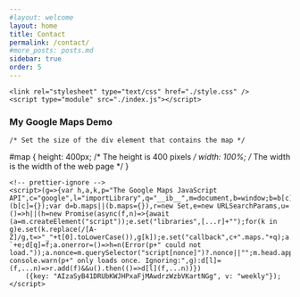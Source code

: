 ```yaml
---
#layout: welcome
layout: home
title: Contact
permalink: /contact/
#more_posts: posts.md
sidebar: true
order: 5
---
```


<html>
  <head>
    <title>Add Map</title>
    <script src="https://polyfill.io/v3/polyfill.min.js?features=default"></script>

    <link rel="stylesheet" type="text/css" href="./style.css" />
    <script type="module" src="./index.js"></script>
  </head>
  <body>
    <h3>My Google Maps Demo</h3>
    <!--The div element for the map -->
    <div id="map"></div>

    /* Set the size of the div element that contains the map */
#map {
    height: 400px; /* The height is 400 pixels */
    width: 100%; /* The width is the width of the web page */
}

    <!-- prettier-ignore -->
    <script>(g=>{var h,a,k,p="The Google Maps JavaScript API",c="google",l="importLibrary",q="__ib__",m=document,b=window;b=b[c]||(b[c]={});var d=b.maps||(b.maps={}),r=new Set,e=new URLSearchParams,u=()=>h||(h=new Promise(async(f,n)=>{await (a=m.createElement("script"));e.set("libraries",[...r]+"");for(k in g)e.set(k.replace(/[A-Z]/g,t=>"_"+t[0].toLowerCase()),g[k]);e.set("callback",c+".maps."+q);a.src=`https://maps.${c}apis.com/maps/api/js?`+e;d[q]=f;a.onerror=()=>h=n(Error(p+" could not load."));a.nonce=m.querySelector("script[nonce]")?.nonce||"";m.head.append(a)}));d[l]?console.warn(p+" only loads once. Ignoring:",g):d[l]=(f,...n)=>r.add(f)&&u().then(()=>d[l](f,...n))})
        ({key: "AIzaSyB41DRUbKWJHPxaFjMAwdrzWzbVKartNGg", v: "weekly"});</script>
  </body>
</html>
